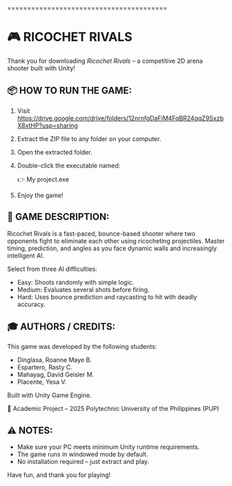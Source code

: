 ========================================

🎮 RICOCHET RIVALS
========================================

Thank you for downloading *Ricochet Rivals* – a competitive 2D arena shooter built with Unity!

📦 HOW TO RUN THE GAME:
----------------------------------------
1. Visit https://drive.google.com/drive/folders/12nrnfgDaFjM4FqBR24qqZ9SxzbX8xtHP?usp=sharing
2. Extract the ZIP file to any folder on your computer.
3. Open the extracted folder.
4. Double-click the executable named:

   👉  My project.exe

5. Enjoy the game!

👾 GAME DESCRIPTION:
----------------------------------------
Ricochet Rivals is a fast-paced, bounce-based shooter where two opponents fight to eliminate each other using ricocheting projectiles. Master timing, prediction, and angles as you face dynamic walls and increasingly intelligent AI.

Select from three AI difficulties:
- Easy: Shoots randomly with simple logic.
- Medium: Evaluates several shots before firing.
- Hard: Uses bounce prediction and raycasting to hit with deadly accuracy.

🎓 AUTHORS / CREDITS:
----------------------------------------
This game was developed by the following students:

- Dinglasa, Roanne Maye B.
- Espartero, Rasty C.
- Mahayag, David Geisler M.
- Placente, Yesa V.

Built with Unity Game Engine.

📅 Academic Project – 2025
Polytechnic University of the Philippines (PUP)

⚠️ NOTES:
----------------------------------------
- Make sure your PC meets minimum Unity runtime requirements.
- The game runs in windowed mode by default.
- No installation required – just extract and play.

Have fun, and thank you for playing!
